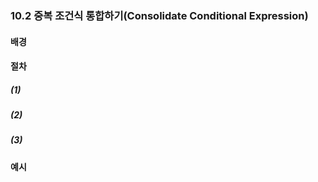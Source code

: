 ### 10.2 중복 조건식 통합하기(Consolidate Conditional Expression)

#### 배경

#### 절차
##### (1)

##### (2)

##### (3)

#### 예시